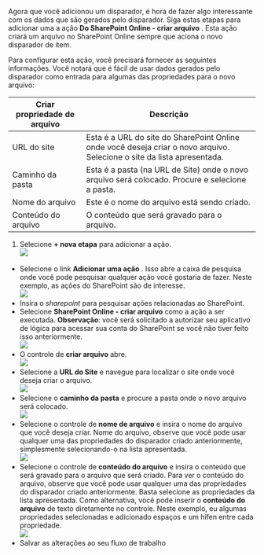 Agora que você adicionou um disparador, é hora de fazer algo interessante com os dados que são gerados pelo disparador. Siga estas etapas para adicionar uma a ação **Do SharePoint Online - criar arquivo** . Esta ação criará um arquivo no SharePoint Online sempre que aciona o novo disparador de item. 

Para configurar esta ação, você precisará fornecer as seguintes informações. Você notará que é fácil de usar dados gerados pelo disparador como entrada para algumas das propriedades para o novo arquivo:

|Criar propriedade de arquivo|Descrição|
|---|---|
|URL do site|Esta é a URL do site do SharePoint Online onde você deseja criar o novo arquivo. Selecione o site da lista apresentada.|
|Caminho da pasta|Esta é a pasta (na URL de Site) onde o novo arquivo será colocado. Procure e selecione a pasta.|
|Nome do arquivo|Este é o nome do arquivo está sendo criado.|
|Conteúdo do arquivo|O conteúdo que será gravado para o arquivo.|

1. Selecione **+ nova etapa** para adicionar a ação.  
![](./media/connectors-create-api-sharepointonline/action-1.png)  
- Selecione o link **Adicionar uma ação** . Isso abre a caixa de pesquisa onde você pode pesquisar qualquer ação você gostaria de fazer. Neste exemplo, as ações do SharePoint são de interesse.    
![](./media/connectors-create-api-sharepointonline/action-2.png)    
- Insira o *sharepoint* para pesquisar ações relacionadas ao SharePoint.
- Selecione **SharePoint Online - criar arquivo** como a ação a ser executada.   **Observação**: você será solicitado a autorizar seu aplicativo de lógica para acessar sua conta do SharePoint se você não tiver feito isso anteriormente.    
![](./media/connectors-create-api-sharepointonline/action-3.png)    
- O controle de **criar arquivo** abre.   
![](./media/connectors-create-api-sharepointonline/action-4.png)     
- Selecione a **URL do Site** e navegue para localizar o site onde você deseja criar o arquivo.     
![](./media/connectors-create-api-sharepointonline/action-5.png)  
- Selecione o **caminho da pasta** e procure a pasta onde o novo arquivo será colocado.  
![](./media/connectors-create-api-sharepointonline/action-6.png)  
- Selecione o controle de **nome de arquivo** e insira o nome do arquivo que você deseja criar. Nome do arquivo, observe que você pode usar qualquer uma das propriedades do disparador criado anteriormente, simplesmente selecionando-o na lista apresentada.     
![](./media/connectors-create-api-sharepointonline/action-7.png)  
- Selecione o controle de **conteúdo do arquivo** e insira o conteúdo que será gravado para o arquivo que será criado. Para ver o conteúdo do arquivo, observe que você pode usar qualquer uma das propriedades do disparador criado anteriormente. Basta selecione as propriedades da lista apresentada. Como alternativa, você pode inserir o **conteúdo do arquivo** de texto diretamente no controle. Neste exemplo, eu algumas propriedades selecionadas e adicionado espaços e um hífen entre cada propriedade.        
![](./media/connectors-create-api-sharepointonline/action-8.png)  
- Salvar as alterações ao seu fluxo de trabalho  
